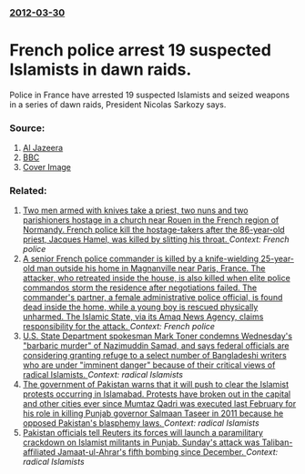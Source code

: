 ### [2012-03-30](/news/2012/03/30/index.md)

# French police arrest 19 suspected Islamists in dawn raids. 

Police in France have arrested 19 suspected Islamists and seized weapons in a series of dawn raids, President Nicolas Sarkozy says.


### Source:

1. [Al Jazeera](http://www.aljazeera.com/news/europe/2012/03/201233054516342667.html)
2. [BBC](http://www.bbc.co.uk/news/world-europe-17559120)
2. [Cover Image](http://playlists.bbc.co.uk/news/world-europe-17559120A/playlist.sxml)

### Related:

1. [Two men armed with knives take a priest, two nuns and two parishioners hostage in a church near Rouen in the French region of Normandy. French police kill the hostage-takers after the 86-year-old priest, Jacques Hamel, was killed by slitting his throat. ](/news/2016/07/26/two-men-armed-with-knives-take-a-priest-two-nuns-and-two-parishioners-hostage-in-a-church-near-rouen-in-the-french-region-of-normandy-fren.md) _Context: French police_
2. [A senior French police commander is killed by a knife-wielding 25-year-old man outside his home in Magnanville near Paris, France. The attacker, who retreated inside the house, is also killed when elite police commandos storm the residence after negotiations failed. The commander's partner, a female administrative police official, is found dead inside the home, while a young boy is rescued physically unharmed. The Islamic State, via its Amaq News Agency, claims responsibility for the attack. ](/news/2016/06/13/a-senior-french-police-commander-is-killed-by-a-knife-wielding-25-year-old-man-outside-his-home-in-magnanville-near-paris-france-the-attac.md) _Context: French police_
3. [U.S. State Department spokesman Mark Toner condemns Wednesday's "barbaric murder" of Nazimuddin Samad, and says federal officials are considering granting refuge to a select number of Bangladeshi writers who are under "imminent danger" because of their critical views of radical Islamists. ](/news/2016/04/8/u-s-state-department-spokesman-mark-toner-condemns-wednesday-s-barbaric-murder-of-nazimuddin-samad-and-says-federal-officials-are-consid.md) _Context: radical Islamists_
4. [The government of Pakistan warns that it will push to clear the Islamist protests occurring in Islamabad. Protests have broken out in the capital and other cities ever since Mumtaz Qadri was executed last February for his role in killing Punjab governor Salmaan Taseer in 2011 because he opposed Pakistan's blasphemy laws. ](/news/2016/03/30/the-government-of-pakistan-warns-that-it-will-push-to-clear-the-islamist-protests-occurring-in-islamabad-protests-have-broken-out-in-the-ca.md) _Context: radical Islamists_
5. [Pakistan officials tell Reuters its forces will launch a paramilitary crackdown on Islamist militants in Punjab. Sunday's attack was Taliban-affiliated Jamaat-ul-Ahrar's fifth bombing since December. ](/news/2016/03/28/pakistan-officials-tell-reuters-its-forces-will-launch-a-paramilitary-crackdown-on-islamist-militants-in-punjab-sunday-s-attack-was-taliban.md) _Context: radical Islamists_
